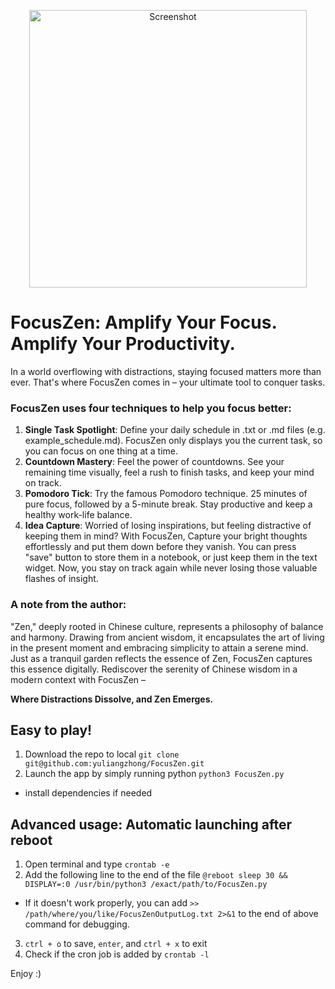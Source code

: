 <p align="center">
  <img width="444" alt="Screenshot" src="https://github.com/yuliangzhong/FocusZen/assets/39910677/f9f6cba5-b08e-4bb6-aaae-62070a0bbbaf">
</p>

# FocusZen: Amplify Your Focus. Amplify Your Productivity.

In a world overflowing with distractions, staying focused matters more than ever. That's where FocusZen comes in – your ultimate tool to conquer tasks.

### FocusZen uses **four techniques** to help you focus better:

1. **Single Task Spotlight**: Define your daily schedule in .txt or .md files (e.g. example_schedule.md). FocusZen only displays you the current task, so you can focus on one thing at a time.
2. **Countdown Mastery**: Feel the power of countdowns. See your remaining time visually, feel a rush to finish tasks, and keep your mind on track.
3. **Pomodoro Tick**: Try the famous Pomodoro technique. 25 minutes of pure focus, followed by a 5-minute break. Stay productive and keep a healthy work-life balance.
4. **Idea Capture**: Worried of losing inspirations, but feeling distractive of keeping them in mind? With FocusZen, Capture your bright thoughts effortlessly and put them down before they vanish. You can press "save" button to store them in a notebook, or just keep them in the text widget. Now, you stay on track again while never losing those valuable flashes of insight.

### A note from the author:
"Zen," deeply rooted in Chinese culture, represents a philosophy of balance and harmony. Drawing from ancient wisdom, it encapsulates the art of living in the present moment and embracing simplicity to attain a serene mind. Just as a tranquil garden reflects the essence of Zen, FocusZen captures this essence digitally. Rediscover the serenity of Chinese wisdom in a modern context with FocusZen – 

**Where Distractions Dissolve, and Zen Emerges.**

## Easy to play!
1. Download the repo to local
```git clone git@github.com:yuliangzhong/FocusZen.git```
2. Launch the app by simply running python
```python3 FocusZen.py```
* install dependencies if needed

## Advanced usage: Automatic launching after reboot
1. Open terminal and type 
```crontab -e```
2. Add the following line to the end of the file
```@reboot sleep 30 && DISPLAY=:0 /usr/bin/python3 /exact/path/to/FocusZen.py```
* If it doesn't work properly, you can add ```>> /path/where/you/like/FocusZenOutputLog.txt 2>&1``` to the end of above command for debugging.
3. `ctrl + o` to save, `enter`, and `ctrl + x` to exit
4. Check if the cron job is added by 
```crontab -l```

Enjoy :)
